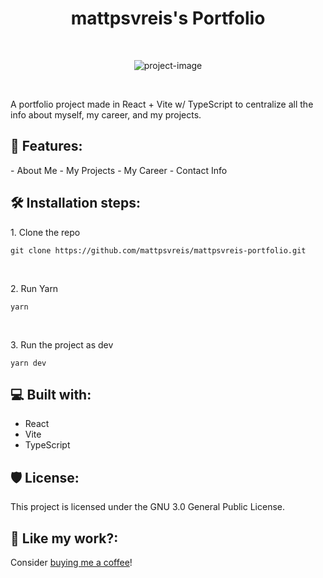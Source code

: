 <h1 align="center" id="title">mattpsvreis's Portfolio</h1>
<br>
<p align="center"><img src="https://socialify.git.ci/mattpsvreis/mattpsvreis-portfolio/image?name=1&pattern=Circuit%20Board&theme=Dark" alt="project-image"></p>
<br>
<p id="description">A portfolio project made in React + Vite w/ TypeScript to centralize all the info about myself, my career, and my projects.</p>
<h2>🧐 Features:</h2>
- About Me
- My Projects
- My Career
- Contact Info
<h2>🛠️ Installation steps:</h2>
<p>1. Clone the repo</p>

```
git clone https://github.com/mattpsvreis/mattpsvreis-portfolio.git
```
<br>
<p>2. Run Yarn</p>

```
yarn
```
<br>
<p>3. Run the project as dev</p>

```
yarn dev
```
<h2>💻 Built with:</h2>

- React
- Vite
- TypeScript
<h2>🛡️ License:</h2>
This project is licensed under the GNU 3.0 General Public License.
<br>
<h2>💖 Like my work?:</h2>
<p>Consider <a href="https://www.buymeacoffee.com/mattpsvreis" target="_blank">buying me a coffee</a>!</p>
